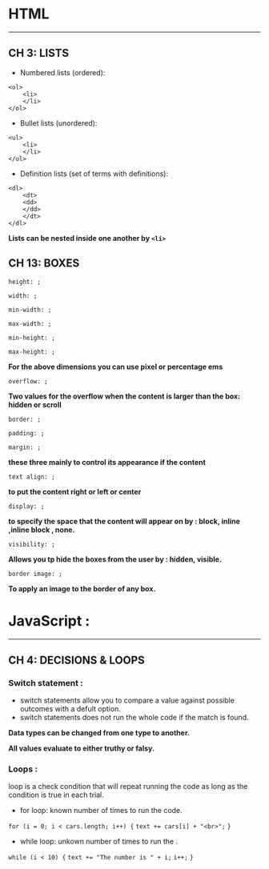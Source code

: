 # HTML
-------

## CH 3: LISTS

- Numbered lists (ordered):
```
<ol>
    <li>
    </li>
</ol>        
```
- Bullet lists (unordered):
```
<ul>
    <li>
    </li>
</ul>   
```
- Definition lists (set of terms with definitions):
```
<dl>
    <dt>
    <dd>
    </dd>
    </dt>
</dl>   
```
**Lists can be nested inside one another by `<li>`**

## CH 13: BOXES


`height: ;`

`width: ; `

`min-width: ;`

`max-width: ; `

`min-height: ;`

`max-height: ;`

**For the above dimensions you can use pixel or percentage ems**

`overflow: ;`

**Two values for the overflow when the content is larger than the box: hidden or scroll**

`border: ;`

`padding: ;`

`margin: ;`

**these three mainly to control its appearance if the content**

`text align: ;`

**to put the content right or left or center**

`display: ;`

**to specify the space that the content will appear on by : block, inline ,inline block , none.**

`visibility: ;`

**Allows you tp hide the boxes from the user by : hidden, visible.**

`border image: ;`

**To apply an image to the border of any box.**




# JavaScript :
--------

## CH 4: DECISIONS & LOOPS

### Switch statement :

- switch statements allow you to compare a value against possible outcomes with a defult option.
- switch statements does not run the whole code if the match is found.

**Data types can be changed from one type to another.**

**All values evaluate to either truthy or falsy.**


### Loops :

loop is a check condition that will repeat running the code as long as the condition is true in each trial. 

- for loop: known number of times to run the code.

`for (i = 0; i < cars.length; i++) {`
`text += cars[i] + "<br>";`
`}`

- while loop: unkown number of times to run the .

`while (i < 10) {`
`text += "The number is " + i;`
`i++;`
`}`
